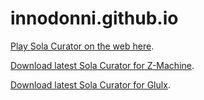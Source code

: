 # innodonni.github.io

[Play Sola Curator on the web here](play.html).

[Download latest Sola Curator for Z-Machine](demo-191218.z5).

[Download latest Sola Curator for Glulx](demo-191125.glb).
